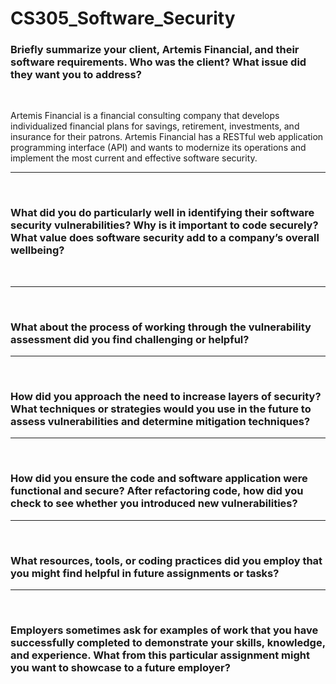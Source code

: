 # CS305_Software_Security


### Briefly summarize your client, Artemis Financial, and their software requirements. Who was the client? What issue did they want you to address?

<br>

Artemis Financial is a financial consulting company that develops individualized financial plans for savings, retirement, investments, and insurance for their patrons. Artemis Financial has a RESTful web application programming interface (API) and wants to modernize its operations and implement the most current and effective software security. 

<hr>
<br>


### What did you do particularly well in identifying their software security vulnerabilities? Why is it important to code securely? What value does software security add to a company’s overall wellbeing?

<br>



<hr>
<br>

### What about the process of working through the vulnerability assessment did you find challenging or helpful?

<hr>
<br>

### How did you approach the need to increase layers of security? What techniques or strategies would you use in the future to assess vulnerabilities and determine mitigation techniques?

<hr>
<br>

### How did you ensure the code and software application were functional and secure? After refactoring code, how did you check to see whether you introduced new vulnerabilities?

<hr>
<br>

### What resources, tools, or coding practices did you employ that you might find helpful in future assignments or tasks?

<hr>
<br>

### Employers sometimes ask for examples of work that you have successfully completed to demonstrate your skills, knowledge, and experience. What from this particular assignment might you want to showcase to a future employer?